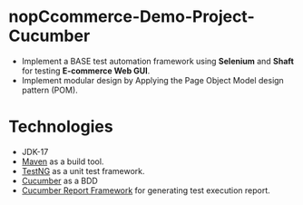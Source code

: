 # nopCcommerce-Demo-Project-Cucumber


* Implement a BASE test automation framework using **Selenium** and **Shaft** for testing **E-commerce Web GUI**.
* Implement modular design by Applying the Page Object Model design pattern (POM).



# Technologies

* JDK-17
* [Maven](https://maven.apache.org/) as a build tool.
* [TestNG](https://testng.org/) as a unit test framework.
* [Cucumber](https://cucumber.io/docs/cucumber/) as a BDD 
* [Cucumber Report Framework](https://cucumber.io/docs/cucumber/reporting/?lang=java) for generating test execution report.
